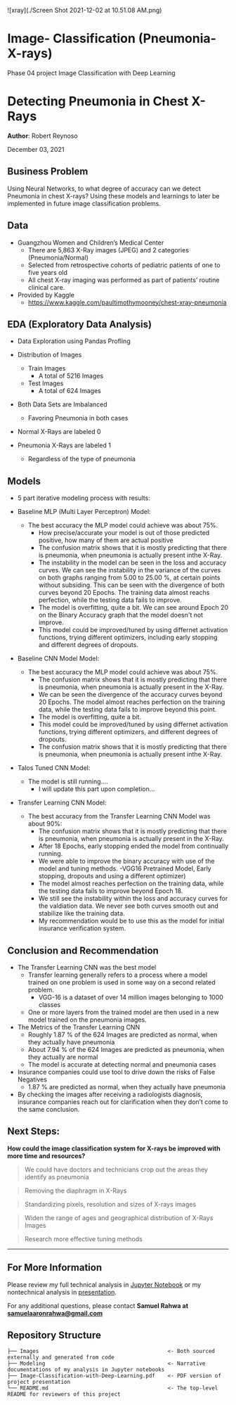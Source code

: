 ![xray](./Screen Shot 2021-12-02 at 10.51.08 AM.png)

# Image- Classification (Pneumonia-X-rays)
Phase 04 project Image Classification with Deep Learning 
# Detecting Pneumonia in Chest X-Rays


**Author**: Robert Reynoso


December 03, 2021

## Business Problem

Using Neural Networks, to what degree of accuracy can we detect Pneumonia in chest X-rays?
Using these models and learnings to later be implemented in future image classification problems.

## Data

* Guangzhou Women and Children’s Medical Center
    - There are 5,863 X-Ray images (JPEG) and 2 categories (Pneumonia/Normal)
    - Selected from retrospective cohorts of pediatric patients of one to five years old 
    - All chest X-ray imaging was performed as part of patients’ routine clinical care.
* Provided by Kaggle
    - https://www.kaggle.com/paultimothymooney/chest-xray-pneumonia 


## EDA (Exploratory Data Analysis)

* Data Exploration using Pandas Profling

* Distribution of Images
    - Train Images
        - A total of 5216 Images
    - Test Images
        - A total of 624 Images
    
* Both Data Sets are Imbalanced
    - Favoring Pneumonia in both cases 
    
* Normal X-Rays are labeled 0

* Pneumonia X-Rays are labeled 1
    - Regardless of the type of pneumonia


## Models

* 5 part iterative modeling process with results: 


* Baseline MLP (Multi Layer Perceptron) Model:
    - The best accuracy the MLP model could achieve was about 75%.
        - How precise/accurate your model is out of those predicted positive, how many of them are actual
          positive
        - The confusion matrix shows that it is mostly predicting that there is pneumonia, when pneumonia is actually 
          present inthe X-Ray.
        - The instability in the model can be seen in the loss and accuracy curves. We can see the instability in the variance 
          of the curves on both graphs ranging from 5.00 to 25.00 %, at certain points without subsiding. This can be seen 
          with the divergence of both curves beyond 20 Epochs. The training data almost reachs perfection, while the testing 
          data fails to improve.
        - The model is overfitting, quite a bit. We can see around Epoch 20 on the Binary Accuracy graph that the model 
          doesn't not improve.
        - This model could be improved/tuned by using differnet activation functions, trying different optimizers, 
          including early stopping and different degrees of dropouts.
        
        
* Baseline CNN Model Model:
    - The best accuracy the MLP model could achieve was about 75%.
        - The confusion matrix shows that it is mostly predicting that there is pneumonia, when pneumonia is actually present 
          in the X-Ray.
        - We can be seen the divergence of the accuracy curves beyond 20 Epochs. The model almost reaches perfection on the
          training data, while the testing data fails to improve beyond this point.
        - The model is overfitting, quite a bit.
        - This model could be improved/tuned by using differnet activation functions, trying different optimizers, and 
          different degrees of dropouts.
        - The confusion matrix shows that it is mostly predicting that there is pneumonia, when pneumonia is actually 
          present inthe X-Ray.
        
 
* Talos Tuned CNN Model:
    - The model is still running....
        - I will update this part upon completion...
        
   
* Transfer Learning CNN Model:
    - The best accuracy from the Transfer Learning CNN Model was about 90%:
        - The confusion matrix shows that it is mostly predicting that there is pneumonia, when pneumonia is actually present 
          in the X-Ray.
        - After 18 Epochs, early stopping ended the model from continually running.
        - We were able to improve the binary accuracy with use of the model and tuning methods. 
            -VGG16 Pretrained Model, Early stopping, dropouts and using a different optimizer)
        - The model almost reaches perfection on the training data, while the testing data fails to improve beyond Epoch 18.
        - We still see the instability within the loss and accuracy curves for the valdiation data. We never see both curves
          smooth out and stabilize like the training data.
        - My recommendation would be to use this as the model for initial insurance verification system.
        

##  Conclusion and Recommendation

* The Transfer Learning CNN was the best model
    - Transfer learning generally refers to a process where a model trained on one problem is used in some way on a second 
      related problem.
        - VGG-16 is a dataset of over 14 million images belonging to 1000 classes
    - One or more layers from the trained model are then used in a new model trained on the pneumonia images.
* The Metrics of the Transfer Learning CNN
    - Roughly 1.87 % of the 624 Images are predicted as normal, when they actually have pneumonia
    - About 7.94 % of the 624 Images are predicted as pneumonia, when they actually are normal
    - The model is accurate at detecting normal and pneumonia cases
* Insurance companies could use tool to drive down the risks of False Negatives
    - 1.87 % are predicted as normal, when they actually have pneumonia
* By checking the images after receiving a radiologists diagnosis, insurance companies reach out for clarification when they don’t come to the same conclusion. 


## Next Steps: 


**How could the image classification system for X-rays be improved with more time and resources?**


> We could have doctors and technicians crop out the areas they identify as pneumonia 

> Removing the diaphragm in X-Rays   

> Standardizing pixels, resolution and sizes of X-rays images

> Widen the range of ages and geographical distribution of X-Rays Images

> Research more effective tuning methods 


***

## For More Information

Please review my full technical analysis in [Jupyter Notebook](https://github.com/SamuelRahwa/Image-Classification-with-Deep-Learning/blob/main/Modeling/Transfer%20Learning%20CNN%20Model.ipynb) or my nontechnical analysis in [presentation](https://github.com/SamuelRahwa/Image-Classification-with-Deep-Learning/blob/main/Image-Classification-with-Deep-Learning.pdf).

For any additional questions, please contact **Samuel Rahwa at samuelaaronrahwa@gmail.com**


## Repository Structure

```
├── Images                                         <- Both sourced externally and generated from code
├── Modeling                                       <- Narrative documentations of my analysis in Jupyter notebooks
├── Image-Classification-with-Deep-Learning.pdf    <- PDF version of project presentation
└── README.md                                      <- The top-level README for reviewers of this project
```
